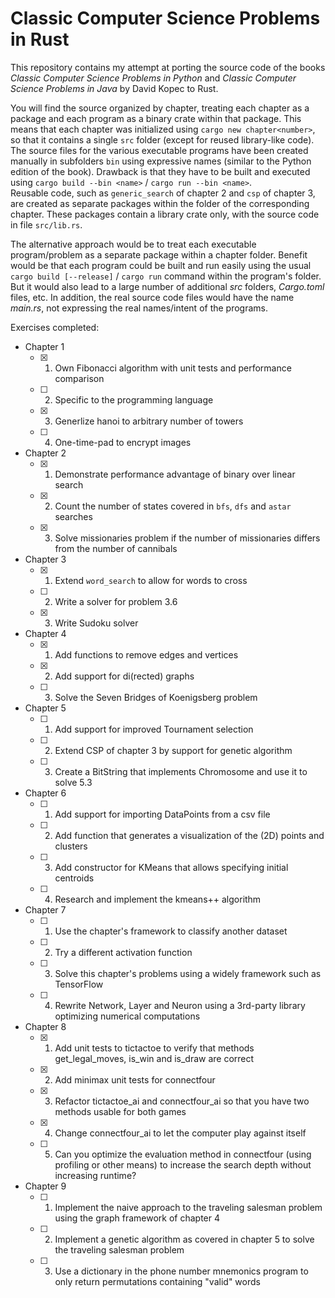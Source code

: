 # Classic Computer Science Problems in Rust

This repository contains my attempt at porting the source code of the books *Classic Computer Science Problems in Python* and *Classic Computer Science Problems in Java* by David Kopec to Rust.

You will find the source organized by chapter, treating each chapter as a package and each program as a binary crate within that package.
This means that each chapter was initialized using `cargo new chapter<number>`, so that it contains a single `src` folder (except for reused library-like code).  
The source files for the various executable programs have been created manually in subfolders `bin` using expressive names (similar to the Python edition of the book). Drawback is that they have to be built and executed using `cargo build --bin <name>` / `cargo run --bin <name>`.  
Reusable code, such as `generic_search` of chapter 2 and `csp` of chapter 3, are created as separate packages within the folder of the corresponding chapter. These packages contain a library crate only, with the source code in file `src/lib.rs`.

The alternative approach would be to treat each executable program/problem as a separate package within a chapter folder. Benefit would be that each program could be built and run easily using the usual `cargo build [--release]` / `cargo run` command within the program's folder. But it would also lead to a large number of additional *src* folders, *Cargo.toml* files, etc. In addition, the real source code files would have the name *main.rs*, not expressing the real names/intent of the programs.

Exercises completed:

- Chapter 1
    - [X] 1. Own Fibonacci algorithm with unit tests and performance comparison
    - [ ] 2. Specific to the programming language
    - [X] 3. Generlize hanoi to arbitrary number of towers
    - [ ] 4. One-time-pad to encrypt images
- Chapter 2
    - [X] 1. Demonstrate performance advantage of binary over linear search
    - [X] 2. Count the number of states covered in `bfs`, `dfs` and `astar` searches
    - [X] 3. Solve missionaries problem if the number of missionaries differs from the number of cannibals
- Chapter 3
    - [X] 1. Extend `word_search` to allow for words to cross
    - [ ] 2. Write a solver for problem 3.6
    - [X] 3. Write Sudoku solver
- Chapter 4
    - [X] 1. Add functions to remove edges and vertices 
    - [X] 2. Add support for di(rected) graphs
    - [ ] 3. Solve the Seven Bridges of Koenigsberg problem
- Chapter 5
    - [ ] 1. Add support for improved Tournament selection
    - [ ] 2. Extend CSP of chapter 3 by support for genetic algorithm
    - [ ] 3. Create a BitString that implements Chromosome and use it to solve 5.3
- Chapter 6
    - [ ] 1. Add support for importing DataPoints from a csv file
    - [ ] 2. Add function that generates a visualization of the (2D) points and clusters
    - [ ] 3. Add constructor for KMeans that allows specifying initial centroids
    - [ ] 4. Research and implement the kmeans++ algorithm
- Chapter 7
    - [ ] 1. Use the chapter's framework to classify another dataset
    - [ ] 2. Try a different activation function
    - [ ] 3. Solve this chapter's problems using a widely framework such as TensorFlow
    - [ ] 4. Rewrite Network, Layer and Neuron using a 3rd-party library optimizing numerical computations
- Chapter 8
    - [X] 1. Add unit tests to tictactoe to verify that methods get_legal_moves, is_win and is_draw are correct
    - [X] 2. Add minimax unit tests for connectfour
    - [X] 3. Refactor tictactoe_ai and connectfour_ai so that you have two methods usable for both games
    - [X] 4. Change connectfour_ai to let the computer play against itself
    - [ ] 5. Can you optimize the evaluation method in connectfour (using profiling or other means) to increase the search depth without increasing runtime?
- Chapter 9
    - [ ] 1. Implement the naive approach to the traveling salesman problem using the graph framework of chapter 4 
    - [ ] 2. Implement a genetic algorithm as covered in chapter 5 to solve the traveling salesman problem
    - [ ] 3. Use a dictionary in the phone number mnemonics program to only return permutations containing "valid" words   
